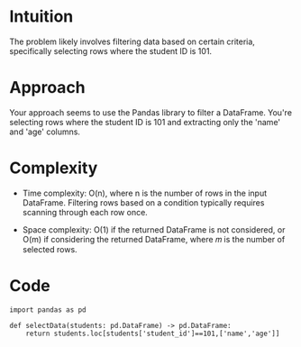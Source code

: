 # Intuition
The problem likely involves filtering data based on certain criteria, specifically selecting rows where the student ID is 101.

# Approach
Your approach seems to use the Pandas library to filter a DataFrame. You're selecting rows where the student ID is 101 and extracting only the 'name' and 'age' columns.
# Complexity

* Time complexity: 
O(n), where n is the number of rows in the input DataFrame. Filtering rows based on a condition typically requires scanning through each row once.

* Space complexity: 
O(1) if the returned DataFrame is not considered, or 
O(m) if considering the returned DataFrame, where 
𝑚 is the number of selected rows.

# Code
```
import pandas as pd

def selectData(students: pd.DataFrame) -> pd.DataFrame:
    return students.loc[students['student_id']==101,['name','age']]
```
